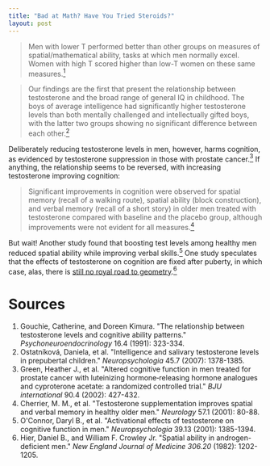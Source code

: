 ```yaml
---
title: "Bad at Math? Have You Tried Steroids?"
layout: post
---
```


> Men with lower T performed better than other groups on measures of spatial/mathematical ability, tasks at which men normally excel. Women with high T scored higher than low-T women on these same measures.<a href="#citation-1"><sup>1</sup></a> 

> Our findings are the first that present the relationship between testosterone and the broad range of general IQ in childhood. The boys of average intelligence had significantly higher testosterone levels than both mentally challenged and intellectually gifted boys, with the latter two groups showing no significant difference between each other.<a href="#citation-2"><sup>2</sup></a> 

Deliberately reducing testosterone levels in men, however, harms cognition, as evidenced by testosterone suppression in those with prostate cancer.<a href="#citation-3"><sup>3</sup></a> If anything, the relationship seems to be reversed, with increasing testosterone improving cognition:

> Significant improvements in cognition were observed for spatial memory (recall of a walking route), spatial ability (block construction), and verbal memory (recall of a short story) in older men treated with testosterone compared with baseline and the placebo group, although improvements were not evident for all measures.<a href="#citation-4"><sup>4</sup></a> 

But wait! Another study found that boosting test levels among healthy men reduced spatial ability while improving verbal skills.<a href="#citation-5"><sup>5</sup></a> One study speculates that the effects of testosterone on cognition are fixed after puberty, in which case, alas, there is [still no royal road to geometry](http://en.wikipedia.org/wiki/Royal_Road#A_metaphorical_.E2.80.9CRoyal_Road.E2.80.9D_in_famous_quotations).<a href="#citation-6"><sup>6</sup></a>

# Sources
<a name="citation-1"></a>
1. Gouchie, Catherine, and Doreen Kimura. "The relationship between testosterone levels and cognitive ability patterns." *Psychoneuroendocrinology* 16.4 (1991): 323-334.
<a name="citation-2"></a>
2. Ostatníková, Daniela, et al. "Intelligence and salivary testosterone levels in prepubertal children." *Neuropsychologia* 45.7 (2007): 1378-1385.
<a name="citation-3"></a>
3. Green, Heather J., et al. "Altered cognitive function in men treated for prostate cancer with luteinizing hormone‐releasing hormone analogues and cyproterone acetate: a randomized controlled trial." *BJU international* 90.4 (2002): 427-432.
<a name="citation-4"></a>
4. Cherrier, M. M., et al. "Testosterone supplementation improves spatial and verbal memory in healthy older men." *Neurology* 57.1 (2001): 80-88.
<a name="citation-5"></a>
5. O'Connor, Daryl B., et al. "Activational effects of testosterone on cognitive function in men." *Neuropsychologia* 39.13 (2001): 1385-1394.
<a name="citation-6"></a>
6. Hier, Daniel B., and William F. Crowley Jr. "Spatial ability in androgen-deficient men." *New England Journal of Medicine 306.20* (1982): 1202-1205.
